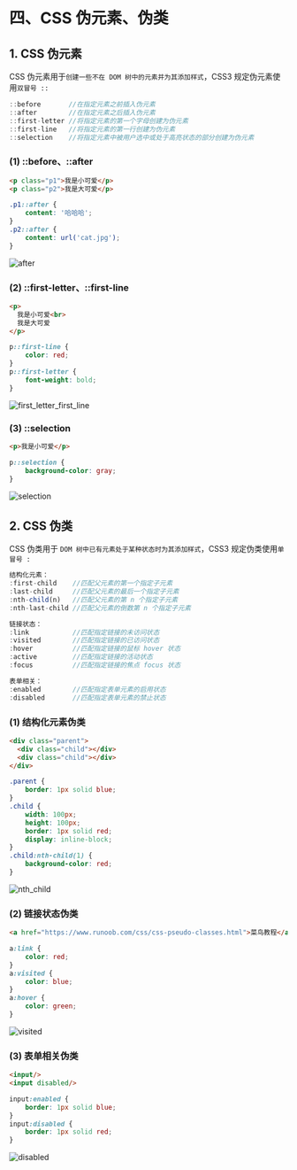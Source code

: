 # 四、CSS 伪元素、伪类

## 1. CSS 伪元素

CSS 伪元素用于`创建一些不在 DOM 树中的元素并为其添加样式`，CSS3 规定伪元素使用`双冒号 ::`

```js
::before       //在指定元素之前插入伪元素
::after        //在指定元素之后插入伪元素
::first-letter //将指定元素的第一个字母创建为伪元素
::first-line   //将指定元素的第一行创建为伪元素
::selection    //将指定元素中被用户选中或处于高亮状态的部分创建为伪元素
```

### (1) ::before、::after

```html
<p class="p1">我是小可爱</p>
<p class="p2">我是大可爱</p>
```

```css
.p1::after {
    content: '哈哈哈';
}
.p2::after {
    content: url('cat.jpg');
}
```

![after]()

### (2) ::first-letter、::first-line

```html
<p>
  我是小可爱<br>
  我是大可爱
</p>
```

```css
p::first-line {
    color: red;
}
p::first-letter {
    font-weight: bold;
}
```

![first_letter_first_line]()

### (3) ::selection

```html
<p>我是小可爱</p>
```

```css
p::selection {
    background-color: gray;
}
```

![selection]()

## 2. CSS 伪类

CSS 伪类用于 `DOM 树中已有元素处于某种状态时为其添加样式`，CSS3 规定伪类使用`单冒号 :`

```js
结构化元素：
:first-child    //匹配父元素的第一个指定子元素
:last-child     //匹配父元素的最后一个指定子元素
:nth-child(n)   //匹配父元素的第 n 个指定子元素
:nth-last-child //匹配父元素的倒数第 n 个指定子元素

链接状态：
:link           //匹配指定链接的未访问状态
:visited        //匹配指定链接的已访问状态
:hover          //匹配指定链接的鼠标 hover 状态
:active         //匹配指定链接的活动状态
:focus          //匹配指定链接的焦点 focus 状态

表单相关：
:enabled        //匹配指定表单元素的启用状态
:disabled       //匹配指定表单元素的禁止状态
```

### (1) 结构化元素伪类

```html
<div class="parent">
  <div class="child"></div>
  <div class="child"></div>
</div>
```

```css
.parent {
    border: 1px solid blue;
}
.child {
    width: 100px;
    height: 100px;
    border: 1px solid red;
    display: inline-block;
}
.child:nth-child(1) {
    background-color: red;
}
```

![nth_child]()

### (2) 链接状态伪类

```html
<a href="https://www.runoob.com/css/css-pseudo-classes.html">菜鸟教程</a>
```

```css
a:link {
    color: red;
}
a:visited {
    color: blue;
}
a:hover {
    color: green;
}
```

![visited]()

### (3) 表单相关伪类

```html
<input/>
<input disabled/>
```

```css
input:enabled {
    border: 1px solid blue;
}
input:disabled {
    border: 1px solid red;
}
```

![disabled]()

